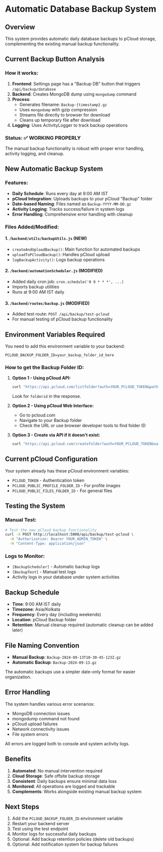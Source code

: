 # Automatic Database Backup System

## Overview
This system provides automatic daily database backups to pCloud storage, complementing the existing manual backup functionality.

## Current Backup Button Analysis

### How it works:
1. **Frontend**: Settings page has a "Backup DB" button that triggers `/api/backup/database`
2. **Backend**: Creates MongoDB dump using `mongodump` command
3. **Process**: 
   - Generates filename: `Backup-{timestamp}.gz`
   - Uses `mongodump` with gzip compression
   - Streams file directly to browser for download
   - Cleans up temporary file after download
4. **Logging**: Uses ActivityLogger to track backup operations

### Status: ✅ WORKING PROPERLY
The manual backup functionality is robust with proper error handling, activity logging, and cleanup.

## New Automatic Backup System

### Features:
- **Daily Schedule**: Runs every day at 9:00 AM IST
- **pCloud Integration**: Uploads backups to your pCloud "Backup" folder
- **Date-based Naming**: Files named as `Backup-YYYY-MM-DD.gz`
- **Activity Logging**: Tracks success/failure in system logs
- **Error Handling**: Comprehensive error handling with cleanup

### Files Added/Modified:

#### 1. `/backend/utils/backupUtils.js` (NEW)
- `createAndUploadBackup()`: Main function for automated backups
- `uploadToPCloudBackup()`: Handles pCloud upload
- `logBackupActivity()`: Logs backup operations

#### 2. `/backend/automationScheduler.js` (MODIFIED)
- Added daily cron job: `cron.schedule('0 9 * * *', ...)`
- Imports backup utilities
- Runs at 9:00 AM IST daily

#### 3. `/backend/routes/backup.js` (MODIFIED)
- Added test route: `POST /api/backup/test-pcloud`
- For manual testing of pCloud backup functionality

## Environment Variables Required

You need to add this environment variable to your backend:

```env
PCLOUD_BACKUP_FOLDER_ID=your_backup_folder_id_here
```

### How to get the Backup Folder ID:

1. **Option 1 - Using pCloud API:**
   ```bash
   curl "https://api.pcloud.com/listfolder?auth=YOUR_PCLOUD_TOKEN&path=/Backup"
   ```
   Look for `folderid` in the response.

2. **Option 2 - Using pCloud Web Interface:**
   - Go to pcloud.com
   - Navigate to your Backup folder
   - Check the URL or use browser developer tools to find folder ID

3. **Option 3 - Create via API if it doesn't exist:**
   ```bash
   curl "https://api.pcloud.com/createfolder?auth=YOUR_PCLOUD_TOKEN&name=Backup&folderid=0"
   ```

## Current pCloud Configuration

Your system already has these pCloud environment variables:
- `PCLOUD_TOKEN` - Authentication token
- `PCLOUD_PUBLIC_PROFILE_FOLDER_ID` - For profile images  
- `PCLOUD_PUBLIC_FILES_FOLDER_ID` - For general files

## Testing the System

### Manual Test:
```bash
# Test the new pCloud backup functionality
curl -X POST http://localhost:5000/api/backup/test-pcloud \
  -H "Authorization: Bearer YOUR_ADMIN_TOKEN" \
  -H "Content-Type: application/json"
```

### Logs to Monitor:
- `[BackupScheduler]` - Automatic backup logs
- `[BackupTest]` - Manual test logs
- Activity logs in your database under system activities

## Backup Schedule

- **Time**: 9:00 AM IST daily
- **Timezone**: Asia/Kolkata
- **Frequency**: Every day (including weekends)
- **Location**: pCloud Backup folder
- **Retention**: Manual cleanup required (automatic cleanup can be added later)

## File Naming Convention

- **Manual Backup**: `Backup-2024-09-13T10-30-45-123Z.gz`
- **Automatic Backup**: `Backup-2024-09-13.gz`

The automatic backups use a simpler date-only format for easier organization.

## Error Handling

The system handles various error scenarios:
- MongoDB connection issues
- mongodump command not found
- pCloud upload failures
- Network connectivity issues
- File system errors

All errors are logged both to console and system activity logs.

## Benefits

1. **Automated**: No manual intervention required
2. **Cloud Storage**: Safe offsite backup storage
3. **Consistent**: Daily backups ensure minimal data loss
4. **Monitored**: All operations are logged and trackable
5. **Complements**: Works alongside existing manual backup system

## Next Steps

1. Add the `PCLOUD_BACKUP_FOLDER_ID` environment variable
2. Restart your backend server
3. Test using the test endpoint
4. Monitor logs for successful daily backups
5. Optional: Add backup retention policies (delete old backups)
6. Optional: Add notification system for backup failures
